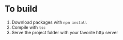 # To build
1. Download packages with `npm install`
2. Compile with `tsc`
3. Serve the project folder with your favorite http server